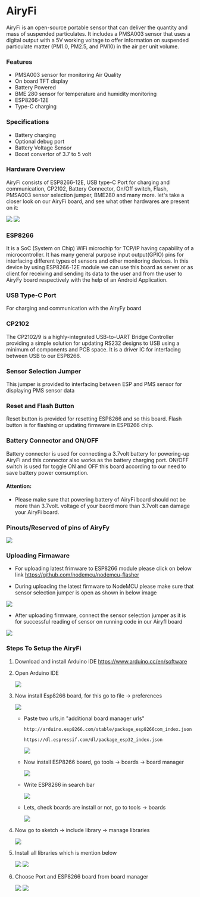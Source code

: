 # AiryFi

AiryFi is an open-source portable sensor that can deliver the quantity and mass of suspended particulates. It includes a PMSA003 sensor that uses a digital output with a 5V working voltage to offer information on suspended particulate matter (PM1.0, PM2.5, and PM10) in the air per unit volume. 

### Features
* PMSA003 sensor for monitoring Air Quality
* On board TFT display 
* Battery Powered
* BME 280 sensor for temperature and humidity monitoring
* ESP8266-12E
* Type-C charging 

### Specifications

* Battery charging 
* Optional debug port
* Battery Voltage Sensor
* Boost convertor of 3.7 to 5 volt

### Hardware Overview
AiryFi consists of ESP8266-12E, USB type-C Port for charging and communication, CP2102, Battery Connector, On/Off switch, Flash, PMSA003 sensor selection jumper, BME280 and many more. let's take a closer look on our AiryFi board, and see what other hardwares are present on it:

<img src ="https://github.com/sbcshop/AiryFi/blob/main/images/AiryFi_hardware.png" />

<img src ="https://github.com/sbcshop/AiryFi/blob/main/images/AiryFi_hardware_rear.png" />

### ESP8266
It is a SoC (System on Chip) WiFi microchip for TCP/IP having capability of a microcontroller. It has many general purpose input output(GPIO) pins for interfacing different types of sensors and other monitoring devices. 
In this device by using ESP8266-12E module we can use this board as server or as client for receiving and sending its data to the user and from the user to AiryFy board respectively with the help of an Android Application.

### USB Type-C Port
For charging and communication with the AiryFy board
### CP2102
The CP2102/9 is a highly-integrated USB-to-UART Bridge Controller providing a simple solution for updating RS232 designs to USB using a minimum of components and PCB space. It is a driver IC for interfacing between USB to our ESP8266.
### Sensor Selection Jumper
This jumper is provided to interfacing  between ESP and PMS sensor for displaying PMS sensor data
### Reset and Flash Button
Reset button is provided for resetting ESP8266 and so this board. Flash button is for flashing or updating firmware in ESP8266 chip.
### Battery Connector and ON/OFF
Battery connector is used for connecting a 3.7volt battery for powering-up AiryFi and this connector also works as the battery charging port.
ON/OFF switch is used for toggle ON and OFF this board according to our need to save battery power consumption.

#### Attention:
* Please make sure that powering battery of AiryFi board should not be more than 3.7volt. voltage of your baord more than 3.7volt can damage your AiryFi board.
 
### Pinouts/Reserved of pins of AiryFy

<img src ="https://github.com/sbcshop/AiryFi/blob/main/images/AiryFi_pinouts.png" />

### Uploading Firmaware

* For uploading latest frimware to ESP8266 module please click on below link
 https://github.com/nodemcu/nodemcu-flasher

* During uploading the latest firmware to NodeMCU please make sure that sensor selection jumper is open as shown in below image

<img src ="https://github.com/sbcshop/AiryFi/blob/main/images/IMG20221121130128.jpg" />

* After uploading firmware, connect the sensor selection jumper as it is for successful reading of sensor on running code in our AiryfI board

<img src ="https://github.com/sbcshop/AiryFi/blob/main/images/IMG20221121122533.jpg" />

### Steps To Setup the AiryFi
1. Download and install Arduino IDE 
   https://www.arduino.cc/en/software

2. Open Arduino IDE

   <img src= "https://github.com/sbcshop/RoundyFi/blob/main/images/img6.JPG" />

3. Now install Esp8266 board, for this go to file -> preferences

   <img src= "https://github.com/sbcshop/RoundyFi/blob/main/images/img7.png" />
  
   * Paste two urls,in "additional board manager urls"
   
     ```http://arduino.esp8266.com/stable/package_esp8266com_index.json```
     
     ```https://dl.espressif.com/dl/package_esp32_index.json```
     
     <img src= "https://github.com/sbcshop/RoundyFi/blob/main/images/img8.png" />
   
   * Now install ESP8266 board, go tools -> boards -> board manager
   
     <img src= "https://github.com/sbcshop/RoundyFi/blob/main/images/img9.png" />
     
   * Write ESP8266 in search bar
   
     <img src= "https://github.com/sbcshop/RoundyFi/blob/main/images/img10.png" />
    
   * Lets, check boards are install or not, go to tools -> boards
   
     <img src= "https://github.com/sbcshop/RoundyFi/blob/main/images/img11.png" />
  
 4. Now go to sketch -> include library -> manage libraries
 
     <img src= "https://github.com/sbcshop/RoundyFi/blob/main/images/img12.png" />
     
 5. Install all libraries which is mention below
 
    <img src= "https://github.com/sbcshop/RoundyFi/blob/main/images/img13.JPG" />
    
    <img src= "https://github.com/sbcshop/RoundyFi/blob/main/images/img14.JPG" />
    
 6. Choose Port and ESP8266 board from board manager
 
    <img src= "https://github.com/sbcshop/RoundyFi/blob/main/images/img16.png" />
    
    <img src= "https://github.com/sbcshop/RoundyFi/blob/main/images/img17.png" />




